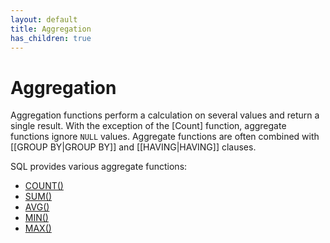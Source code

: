 ```yaml
---
layout: default
title: Aggregation
has_children: true
---
```


# Aggregation
Aggregation functions perform a calculation on several values and return a single result. With the exception of the [Count] function, aggregate functions ignore `NULL` values. Aggregate functions are often combined with [[GROUP BY|GROUP BY]] and [[HAVING|HAVING]] clauses.

SQL provides various aggregate functions:
* [COUNT()](count.md)
* [SUM()](Sum.md)
* [AVG()](Avg.md)
* [MIN()](Min.md)
* [MAX()](Max.md)